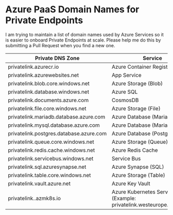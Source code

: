 # Azure PaaS Domain Names for Private Endpoints
I am trying to maintain a list of domain names used by Azure Services so it is easier to onboard Private Endpoints at scale. Please help me do this by submitting a Pull Request when you find a new one.

| Private DNS Zone                        | Service                     |
|-----------------------------------------|-----------------------------|
| privatelink.azurecr.io                  | Azure Container Registry    |
| privatelink.azurewebsites.net           | App Service                 |
| privatelink.blob.core.windows.net       | Azure Storage (Blob)        |
| privatelink.database.windows.net        | Azure SQL                   |
| privatelink.documents.azure.com         | CosmosDB                    |
| privatelink.file.core.windows.net       | Azure Storage (File)        |
| privatelink.mariadb.database.azure.com  | Azure Database (MariaDB)    |
| privatelink.mysql.database.azure.com    | Azure Database (MariaDB)    |
| privatelink.postgres.database.azure.com | Azure Database (PostgreSQL) |
| privatelink.queue.core.windows.net      | Azure Storage (Queue)       |
| privatelink.redis.cache.windows.net     | Azure Redis Cache           |
| privatelink.servicebus.windows.net      | Service Bus                 |
| privatelink.sql.azuresynapse.net        | Azure Synapse (SQL)         |
| privatelink.table.core.windows.net      | Azure Storage (Table)       |
| privatelink.vault.azure.net             | Azure Key Vault             |
| privatelink.<region>.azmk8s.io        | Azure Kubernetes Service (Example: privatelink.westeurope.azmk8s.io    |

